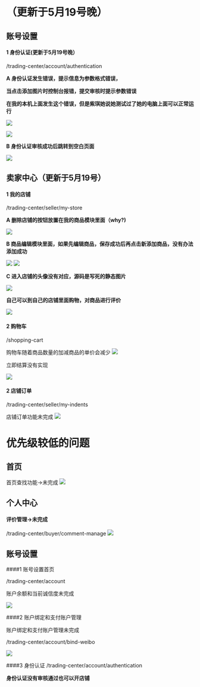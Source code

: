 （更新于5月19号晚）
==================================

账号设置
---------
 
#### 1 身份认证(更新于5月19号晚）

/trading-center/account/authentication

__A 身份认证发生错误，提示信息为参数格式错误，__

__当点击添加图片时控制台报错，提交审核时提示参数错误__

__在我的本机上面发生这个错误，但是紫琪她说她测试过了她的电脑上面可以正常运行__

![](http://i1.tietuku.com/8f54a20f9b7c99fe.png)

![](http://i1.tietuku.com/0df710af83085319.png)

__B 身份认证审核成功后跳转到空白页面__

![](http://i1.tietuku.com/849c30158b7907bd.png)

卖家中心（更新于5月19号）
-----------------

#### 1 我的店铺

/trading-center/seller/my-store

__A 删除店铺的按钮放置在我的商品模块里面（why?)__

![](http://i1.tietuku.com/ed218d99239ccc36.png)

__B 商品编辑模块里面，如果先编辑商品，保存成功后再点击新添加商品，没有办法添加成功__

![](http://i1.tietuku.com/e344a5744c8e89f1.png)
![](http://i1.tietuku.com/5a72c930edb40c73.png)

__C 进入店铺的头像没有对应，源码是写死的静态图片__

![](http://i1.tietuku.com/09a8493eb1bb1fdd.png)

__自己可以到自己的店铺里面购物，对商品进行评价__

![](http://i1.tietuku.com/eea159b022cdbdba.png)

#### 2  购物车

/shopping-cart

购物车随着商品数量的加减商品的单价会减少
![](http://i1.tietuku.com/61093997fd376f9f.png)

立即结算没有实现

![](http://i1.tietuku.com/def6e0b5ca931777.png)

#### 2  店铺订单

/trading-center/seller/my-indents

店铺订单功能未完成
![](http://i1.tietuku.com/e9413d855df1aeb1.png)

优先级较低的问题
=================

首页
-------------------------

首页查找功能->未完成
![](http://i1.tietuku.com/dab1cb694b3846d6.png)

个人中心
-------------------------

#### 评价管理->未完成

/trading-center/buyer/comment-manage
![](http://i1.tietuku.com/29a9e68e604d3ccc.png)

账号设置
---------
####1 账号设置首页

/trading-center/account

账户余额和当前诚信度未完成

![](http://i1.tietuku.com/093840651ac27ac4.png)

####2 账户绑定和支付账户管理

账户绑定和支付账户管理未完成

/trading-center/account/bind-weibo

![](http://i1.tietuku.com/c4a9da4387fc6e2f.png)

####3 身份认证
/trading-center/account/authentication

__身份认证没有审核通过也可以开店铺__


